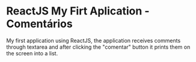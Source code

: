 # ReactJS My Firt Aplication - Comentários
My first application using ReactJS, the application receives comments through textarea and after clicking the "comentar" button it prints them on the screen into a list.
